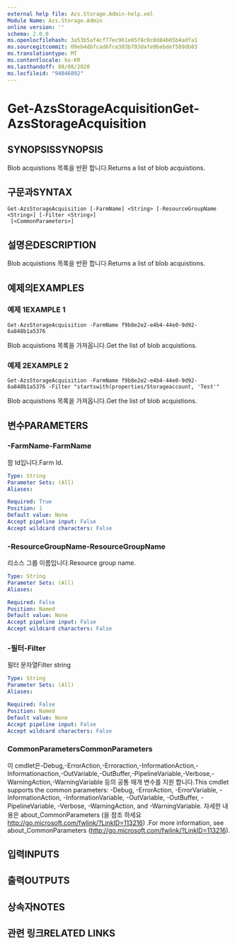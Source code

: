 ```yaml
---
external help file: Azs.Storage.Admin-help.xml
Module Name: Azs.Storage.Admin
online version: ''
schema: 2.0.0
ms.openlocfilehash: 3a53b5af4cf77ec961e65f8c0c0d84b05b4adfa1
ms.sourcegitcommit: 09eb4dbfcad6fce303b793dafe9bebdef589db03
ms.translationtype: MT
ms.contentlocale: ko-KR
ms.lasthandoff: 08/08/2020
ms.locfileid: "94046892"
---
```

# <span data-ttu-id="8e111-101">Get-AzsStorageAcquisition</span><span class="sxs-lookup"><span data-stu-id="8e111-101">Get-AzsStorageAcquisition</span></span>

## <span data-ttu-id="8e111-102">SYNOPSIS</span><span class="sxs-lookup"><span data-stu-id="8e111-102">SYNOPSIS</span></span>
<span data-ttu-id="8e111-103">Blob acquistions 목록을 반환 합니다.</span><span class="sxs-lookup"><span data-stu-id="8e111-103">Returns a list of blob acquistions.</span></span>

## <span data-ttu-id="8e111-104">구문과</span><span class="sxs-lookup"><span data-stu-id="8e111-104">SYNTAX</span></span>

```
Get-AzsStorageAcquisition [-FarmName] <String> [-ResourceGroupName <String>] [-Filter <String>]
 [<CommonParameters>]
```

## <span data-ttu-id="8e111-105">설명은</span><span class="sxs-lookup"><span data-stu-id="8e111-105">DESCRIPTION</span></span>
<span data-ttu-id="8e111-106">Blob acquistions 목록을 반환 합니다.</span><span class="sxs-lookup"><span data-stu-id="8e111-106">Returns a list of blob acquistions.</span></span>

## <span data-ttu-id="8e111-107">예제의</span><span class="sxs-lookup"><span data-stu-id="8e111-107">EXAMPLES</span></span>

### <span data-ttu-id="8e111-108">예제 1</span><span class="sxs-lookup"><span data-stu-id="8e111-108">EXAMPLE 1</span></span>
```
Get-AzsStorageAcquisition -FarmName f9b8e2e2-e4b4-44e0-9d92-6a848b1a5376
```

<span data-ttu-id="8e111-109">Blob acquistions 목록을 가져옵니다.</span><span class="sxs-lookup"><span data-stu-id="8e111-109">Get the list of blob acquistions.</span></span>

### <span data-ttu-id="8e111-110">예제 2</span><span class="sxs-lookup"><span data-stu-id="8e111-110">EXAMPLE 2</span></span>
```
Get-AzsStorageAcquisition -FarmName f9b8e2e2-e4b4-44e0-9d92-6a848b1a5376 -Filter "startswith(properties/Storageaccount, 'Test'"
```

<span data-ttu-id="8e111-111">Blob acquistions 목록을 가져옵니다.</span><span class="sxs-lookup"><span data-stu-id="8e111-111">Get the list of blob acquistions.</span></span>

## <span data-ttu-id="8e111-112">변수</span><span class="sxs-lookup"><span data-stu-id="8e111-112">PARAMETERS</span></span>

### <span data-ttu-id="8e111-113">-FarmName</span><span class="sxs-lookup"><span data-stu-id="8e111-113">-FarmName</span></span>
<span data-ttu-id="8e111-114">팜 Id입니다.</span><span class="sxs-lookup"><span data-stu-id="8e111-114">Farm Id.</span></span>

```yaml
Type: String
Parameter Sets: (All)
Aliases:

Required: True
Position: 1
Default value: None
Accept pipeline input: False
Accept wildcard characters: False
```

### <span data-ttu-id="8e111-115">-ResourceGroupName</span><span class="sxs-lookup"><span data-stu-id="8e111-115">-ResourceGroupName</span></span>
<span data-ttu-id="8e111-116">리소스 그룹 이름입니다.</span><span class="sxs-lookup"><span data-stu-id="8e111-116">Resource group name.</span></span>

```yaml
Type: String
Parameter Sets: (All)
Aliases:

Required: False
Position: Named
Default value: None
Accept pipeline input: False
Accept wildcard characters: False
```

### <span data-ttu-id="8e111-117">-필터</span><span class="sxs-lookup"><span data-stu-id="8e111-117">-Filter</span></span>
<span data-ttu-id="8e111-118">필터 문자열</span><span class="sxs-lookup"><span data-stu-id="8e111-118">Filter string</span></span>

```yaml
Type: String
Parameter Sets: (All)
Aliases:

Required: False
Position: Named
Default value: None
Accept pipeline input: False
Accept wildcard characters: False
```

### <span data-ttu-id="8e111-119">CommonParameters</span><span class="sxs-lookup"><span data-stu-id="8e111-119">CommonParameters</span></span>
<span data-ttu-id="8e111-120">이 cmdlet은-Debug,-ErrorAction,-Erroraction,-InformationAction,-Informationaction,-OutVariable,-OutBuffer,-PipelineVariable,-Verbose,-WarningAction,-WarningVariable 등의 공통 매개 변수를 지원 합니다.</span><span class="sxs-lookup"><span data-stu-id="8e111-120">This cmdlet supports the common parameters: -Debug, -ErrorAction, -ErrorVariable, -InformationAction, -InformationVariable, -OutVariable, -OutBuffer, -PipelineVariable, -Verbose, -WarningAction, and -WarningVariable.</span></span> <span data-ttu-id="8e111-121">자세한 내용은 about_CommonParameters (을 참조 하세요 http://go.microsoft.com/fwlink/?LinkID=113216) .</span><span class="sxs-lookup"><span data-stu-id="8e111-121">For more information, see about_CommonParameters (http://go.microsoft.com/fwlink/?LinkID=113216).</span></span>

## <span data-ttu-id="8e111-122">입력</span><span class="sxs-lookup"><span data-stu-id="8e111-122">INPUTS</span></span>

## <span data-ttu-id="8e111-123">출력</span><span class="sxs-lookup"><span data-stu-id="8e111-123">OUTPUTS</span></span>

## <span data-ttu-id="8e111-124">상속자</span><span class="sxs-lookup"><span data-stu-id="8e111-124">NOTES</span></span>

## <span data-ttu-id="8e111-125">관련 링크</span><span class="sxs-lookup"><span data-stu-id="8e111-125">RELATED LINKS</span></span>
